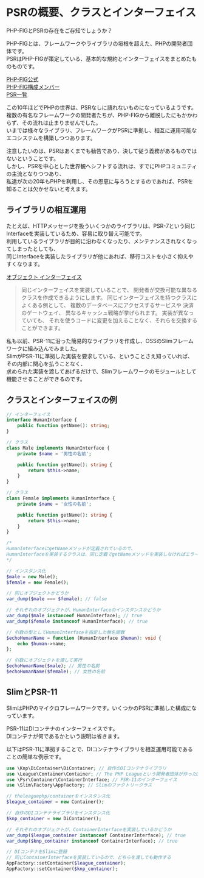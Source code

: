 # PSRの概要、クラスとインターフェイス

PHP-FIGとPSRの存在をご存知でしょうか？  

PHP-FIGとは、フレームワークやライブラリの垣根を超えた、PHPの開発者団体です。  
PSRはPHP-FIGが策定している、基本的な規約とインターフェイスをまとめたものものです。

[PHP-FIG公式](https://www.php-fig.org/)  
[PHP-FIG構成メンバー](https://www.php-fig.org/personnel/)  
[PSR一覧](https://www.php-fig.org/psr/)  

この10年ほどでPHPの世界は、PSRなしに語れないものになっているようです。  
複数の有名なフレームワークの開発者たちが、PHP-FIGから離脱したにもかかわらず、その流れは止まりませんでした。  
いまでは様々なライブラリ、フレームワークがPSRに準拠し、相互に運用可能なエコシステムを構築しつつあります。  

注意したいのは、PSRはあくまでも勧告であり、決して従う義務があるものではないということです。  
しかし、PSRを中心とした世界観へシフトする流れは、すでにPHPコミュニティの主流となりつつあり、  
私達が次の20年もPHPを利用し、その恩恵に与ろうとするのであれば、PSRを知ることは欠かせないと考えます。  

## ライブラリの相互運用

たとえば、HTTPメッセージを扱ういくつかのライブラリは、PSR-7という同じInterfaceを実装しているため、容易に取り替え可能です。  
利用しているライブラリが目的に沿わなくなったり、メンテナンスされなくなってしまったとしても、  
同じInterfaceを実装したライブラリが他にあれば、移行コストを小さく抑えやすくなります。

[オブジェクト インターフェイス](https://www.php.net/manual/ja/language.oop5.interfaces.php)
> 同じインターフェイスを実装していることで、 開発者が交換可能な異なるクラスを作成できるようにします。 同じインターフェイスを持つクラスによくある例として、 複数のデータベースにアクセスするサービスや 決済のゲートウェイ、 異なるキャッシュ戦略が挙げられます。 実装が異なっていても、 それを使うコードに変更を加えることなく、それらを交換することができます。  

私も以前、PSR-11に沿った簡易的なライブラリを作成し、OSSのSlimフレームワークに組み込んでみました。  
SlimがPSR-11に準拠した実装を要求している、ということさえ知っていれば、その内部に関心を払うことなく、  
求められた実装を渡してあげるだけで、Slimフレームワークのモジュールとして機能させることができるのです。  

## クラスとインターフェイスの例

```PHP
// インターフェイス
interface HumanInterface {
    public function getName(): string;
}

// クラス
class Male implements HumanInterface {
    private $name = '男性の名前';

    public function getName(): string {
        return $this->name;
    }
}

// クラス
class Female implements HumanInterface {
    private $name = '女性の名前';

    public function getName(): string {
        return $this->name;
    }
}

/* 
HumanInterfaceにgetNameメソッドが定義されているので、
HumanInterfaceを実装するクラスは、同じ定義でgetNameメソッドを実装しなければエラーになる。
*/

// インスタンス化
$male = new Male();
$female = new Female();

// 同じオブジェクトかどうか
var_dump($male === $female); // false

// それぞれのオブジェクトが、HumanInterfaceのインスタンスかどうか
var_dump($male instanceof HumanInterface); // true
var_dump($female instanceof HumanInterface); // true

// 引数の型としてHumanInterfaceを指定した無名関数
$echoHumanName = function (HumanInterface $human): void {
    echo $human->name;
};

// 引数にオブジェクトを渡して実行
$echoHumanName($male); // 男性の名前
$echoHumanName($female); // 女性の名前
```

## SlimとPSR-11

SlimはPHPのマイクロフレームワークです。いくつかのPSRに準拠した構成になっています。

PSR-11はDIコンテナのインターフェイスです。  
DIコンテナが何であるかという説明は省きます。  

以下はPSR-11に準拠することで、DIコンテナライブラリを相互運用可能であることの簡単な例示です。  

```PHP
use \Knp\DiContainer\DiContainer; // 自作のDIコンテナライブラリ
use \League\Container\Container; // The PHP Leagueという開発者団体が作ったDIコンテナライブラリ
use \Psr\Container\ContainerInterface; // PSR-11のインターフェイス
use \Slim\Factory\AppFactory; // Slimのファクトリークラス

// theleaguephp/containerをインスタンス化
$league_container = new Container();

// 自作のDIコンテナライブラリをインスタンス化
$knp_container = new DiContainer();

// それぞれのオブジェクトが、ContainerInterfaceを実装しているかどうか
var_dump($league_container instanceof ContainerInterface); // true
var_dump($knp_container instanceof ContainerInterface); // true

// DIコンテナをSlimに登録
// 同じContainerInterfaceを実装しているので、どちらを渡しても動作する
AppFactory::setContainer($league_container);
AppFactory::setContainer($knp_container);
```
